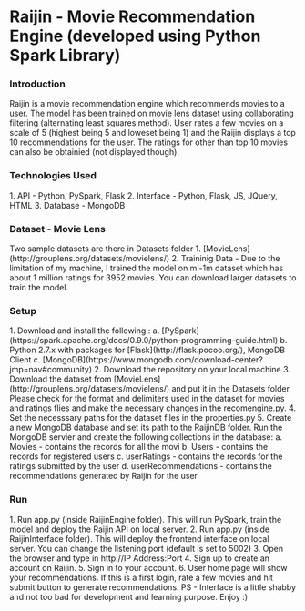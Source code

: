 # Raijin - Movie Recommendation Engine (developed using Python Spark Library)

<h3>Introduction</h3>
Raijin is a movie recommendation engine which recommends movies to a user. The model has been trained on movie lens dataset using collaborating filtering (alternating least squares method). User rates a few movies on a scale of 5 (highest being 5 and loweset being 1) and the Raijin displays a top 10  recommendations for the user. The ratings for other than top 10 movies can also be obtainied (not displayed though).

<h3>Technologies Used</h3>
1. API - Python, PySpark, Flask
2. Interface - Python, Flask, JS, JQuery, HTML
3. Database - MongoDB

<h3>Dataset - Movie Lens</h3>
Two sample datasets are there in Datasets folder
1. [MovieLens](http://grouplens.org/datasets/movielens/)
2. Traininig Data -  Due to the limitation of my machine, I trained the model on ml-1m dataset which has about 1 million ratings for 3952 movies. You can download larger datasets to train the model.
	 
<h3>Setup</h3>
1. Download and install the following : 
   a. [PySpark](https://spark.apache.org/docs/0.9.0/python-programming-guide.html)
   b. Python 2.7.x with packages for [Flask](http://flask.pocoo.org/), MongoDB Client
   c. [MongoDB](https://www.mongodb.com/download-center?jmp=nav#community)
2. Download the repository on your local machine
3. Download the dataset from [MovieLens](http://grouplens.org/datasets/movielens/) and put it in the Datasets folder. Please check for the format and delimiters used in the dataset for movies and ratings flies and make the necessary changes in the recomengine.py.
4. Set the necesssary paths for the dataset files in the properties.py
5. Create a new MongoDB database and set its path to the RaijinDB folder. Run the MongoDB servier and create the following collections in the database:
   a. Movies - contains the records for all the movi
   b. Users - contains the records for registered users
   c. userRatings - contains the records for the ratings submitted by the user
   d. userRecommendations - contains the recommendations generated by Raijin for the user

<h3>Run</h3>
1. Run app.py (inside RaijinEngine folder). This will run PySpark, train the model and deploy the Raijin API on local server.
2. Run app.py (inside RaijinInterface folder). This will deploy the frontend interface on local server. You can change the listening port (default is set to 5002)
3. Open the browser and type in http://IP Address:Port
4. Sign up to create an account on Raijin.
5. Sign in to your account.
6. User home page will show your recommendations. If this is a first login, rate a few movies and hit submit button to generate recommendations.
PS - Interface is a little shabby and not too bad for development and learning purpose. Enjoy :)